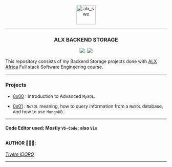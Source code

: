 <p align="center">
    <img align="center" src="https://github.com/tivereidoro/assets/assets/105525310/8d298662-9874-46b0-aabc-54f837bcc6a4" alt="alx_swe" width="60"  height="60"/>
</p>

---
<div align="center">

### ALX BACKEND STORAGE

<img src="https://img.shields.io/badge/Back-end-eed718"> &nbsp;<img src="https://img.shields.io/badge/Programming-306998">
</div>

This repository consists of my Backend Storage projects done with [ALX Africa](https://www.alxafrica.com/) Full stack Software Engineering course.

---
### Projects
- [0x00](./0x00-MySQL_Advanced) : Introduction to Advanced `MySQL`.

- [0x01](./0x01-NoSQL) : `NoSQL` meaning, how to query information from a `NoSQL` database, and how to use `MongoDB`.

<!--
- [0x02](./0x02-redis_basic) : How to use `redis` for basic operations and as a simple cache.
- [0x03](./0x03-ES6_data_manipulation) : Map, filter and reduce.
- [0x04](./0x04-TypeScript) : Types, Interfaces, Classes, Functions. -->

---
#### Code Editor used: Mostly `VS-Code`; also  `Vim`
##
#### AUTHOR 👨🏽‍💻:
[_Tivere IDORO_](https://github.com/tivereidoro)

<hr>
